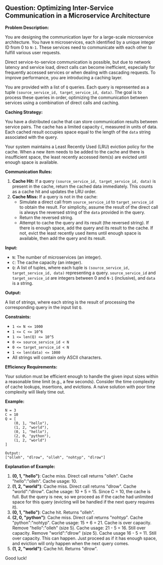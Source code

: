 ## Question: Optimizing Inter-Service Communication in a Microservice Architecture

**Problem Description:**

You are designing the communication layer for a large-scale microservice architecture.  You have `N` microservices, each identified by a unique integer ID from 0 to `N-1`. These services need to communicate with each other to fulfill various user requests.

Direct service-to-service communication is possible, but due to network latency and service load, direct calls can become inefficient, especially for frequently accessed services or when dealing with cascading requests. To improve performance, you are introducing a caching layer.

You are provided with a list of `Q` queries. Each query is represented as a tuple `(source_service_id, target_service_id, data)`.  The goal is to process these queries in order, optimizing the communication between services using a combination of direct calls and caching.

**Caching Strategy:**

You have a distributed cache that can store communication results between service pairs. The cache has a limited capacity `C`, measured in units of data.  Each cached result occupies space equal to the length of the `data` string associated with the query.

Your system maintains a Least Recently Used (LRU) eviction policy for the cache.  When a new item needs to be added to the cache and there is insufficient space, the least recently accessed item(s) are evicted until enough space is available.

**Communication Rules:**

1.  **Cache Hit:** If a query `(source_service_id, target_service_id, data)` is present in the cache, return the cached data immediately.  This counts as a cache hit and updates the LRU order.
2.  **Cache Miss:** If a query is not in the cache:
    *   Simulate a direct call from `source_service_id` to `target_service_id` to obtain the result.  For simplicity, assume the result of the direct call is always the reversed string of the `data` provided in the query.
    *   Return the reversed string.
    *   Attempt to cache the query and its result (the reversed string). If there is enough space, add the query and its result to the cache. If not, evict the least recently used items until enough space is available, then add the query and its result.

**Input:**

*   `N`: The number of microservices (an integer).
*   `C`: The cache capacity (an integer).
*   `Q`: A list of tuples, where each tuple is `(source_service_id, target_service_id, data)` representing a query. `source_service_id` and `target_service_id` are integers between 0 and `N-1` (inclusive), and `data` is a string.

**Output:**

A list of strings, where each string is the result of processing the corresponding query in the input list `Q`.

**Constraints:**

*   `1 <= N <= 1000`
*   `1 <= C <= 10^6`
*   `1 <= len(Q) <= 10^5`
*   `0 <= source_service_id < N`
*   `0 <= target_service_id < N`
*   `1 <= len(data) <= 1000`
*   All strings will contain only ASCII characters.

**Efficiency Requirements:**

Your solution must be efficient enough to handle the given input sizes within a reasonable time limit (e.g., a few seconds).  Consider the time complexity of cache lookups, insertions, and evictions.  A naive solution with poor time complexity will likely time out.

**Example:**

```
N = 3
C = 10
Q = [
    (0, 1, "hello"),
    (1, 2, "world"),
    (0, 1, "hello"),
    (2, 0, "python"),
    (1, 2, "world")
]

Output:
["olleh", "dlrow", "olleh", "nohtyp", "dlrow"]
```

**Explanation of Example:**

1.  **(0, 1, "hello")**: Cache miss.  Direct call returns "olleh". Cache "hello":"olleh". Cache usage: 10.
2.  **(1, 2, "world")**: Cache miss. Direct call returns "dlrow". Cache "world":"dlrow". Cache usage: 10 + 5 = 15. Since C = 10, the cache is full. But the query is new, so we proceed as if the cache had unlimited space for this query (evicting will be handled if the next query requires it).
3.  **(0, 1, "hello")**: Cache hit. Returns "olleh".
4.  **(2, 0, "python")**: Cache miss. Direct call returns "nohtyp". Cache "python":"nohtyp". Cache usage: 15 + 6 = 21.  Cache is over capacity. Remove "hello":"olleh" (size 5).  Cache usage: 21 - 5 = 16.  Still over capacity. Remove "world":"dlrow" (size 5). Cache usage 16 - 5 = 11. Still over capacity. This can happen. Just proceed as if it has enough space, and eviction will only happen when the next query comes.
5.  **(1, 2, "world")**: Cache hit. Returns "dlrow".

Good luck!
